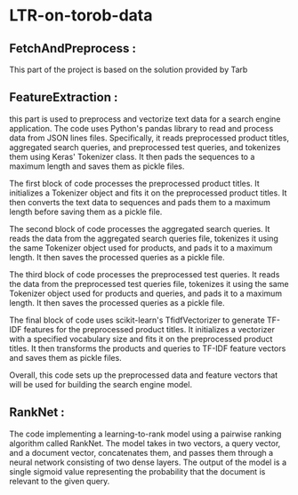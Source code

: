 # LTR-on-torob-data
## FetchAndPreprocess : 
This part of the project is based on the solution provided by Tarb 
## FeatureExtraction : 
this part is used to preprocess and vectorize text data for a search engine application. The code uses Python's pandas library to read and process data from JSON lines files. Specifically, it reads preprocessed product titles, aggregated search queries, and preprocessed test queries, and tokenizes them using Keras' Tokenizer class. It then pads the sequences to a maximum length and saves them as pickle files.

The first block of code processes the preprocessed product titles. It initializes a Tokenizer object and fits it on the preprocessed product titles. It then converts the text data to sequences and pads them to a maximum length before saving them as a pickle file.

The second block of code processes the aggregated search queries. It reads the data from the aggregated search queries file, tokenizes it using the same Tokenizer object used for products, and pads it to a maximum length. It then saves the processed queries as a pickle file.

The third block of code processes the preprocessed test queries. It reads the data from the preprocessed test queries file, tokenizes it using the same Tokenizer object used for products and queries, and pads it to a maximum length. It then saves the processed queries as a pickle file.

The final block of code uses scikit-learn's TfidfVectorizer to generate TF-IDF features for the preprocessed product titles. It initializes a vectorizer with a specified vocabulary size and fits it on the preprocessed product titles. It then transforms the products and queries to TF-IDF feature vectors and saves them as pickle files.

Overall, this code sets up the preprocessed data and feature vectors that will be used for building the search engine model.

## RankNet : 
The code implementing a learning-to-rank model using a pairwise ranking algorithm called RankNet. The model takes in two vectors, a query vector, and a document vector, concatenates them, and passes them through a neural network consisting of two dense layers. The output of the model is a single sigmoid value representing the probability that the document is relevant to the given query.
